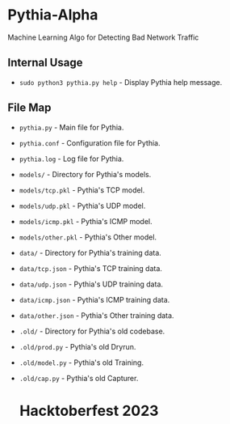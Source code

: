
# Pythia-Alpha
<p>Machine Learning Algo for Detecting Bad Network Traffic</p>

## Internal Usage
* `sudo python3 pythia.py help` - Display Pythia help message.

## File Map
* `pythia.py` - Main file for Pythia.
* `pythia.conf` - Configuration file for Pythia.
* `pythia.log` - Log file for Pythia.
* `models/` - Directory for Pythia's models.
* `models/tcp.pkl` - Pythia's TCP model.
* `models/udp.pkl` - Pythia's UDP model.
* `models/icmp.pkl` - Pythia's ICMP model.
* `models/other.pkl` - Pythia's Other model.
* `data/` - Directory for Pythia's training data.
* `data/tcp.json` - Pythia's TCP training data.
* `data/udp.json` - Pythia's UDP training data.
* `data/icmp.json` - Pythia's ICMP training data.
* `data/other.json` - Pythia's Other training data.
* `.old/` - Directory for Pythia's old codebase.
* `.old/prod.py` - Pythia's old Dryrun.
* `.old/model.py` - Pythia's old Training.
* `.old/cap.py` - Pythia's old Capturer.

  # Hacktoberfest 2023
